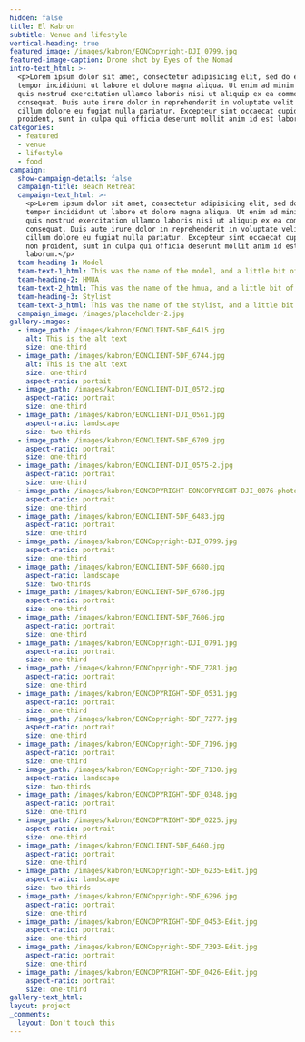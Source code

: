 ```yaml
---
hidden: false
title: El Kabron
subtitle: Venue and lifestyle
vertical-heading: true
featured_image: /images/kabron/EONCopyright-DJI_0799.jpg
featured-image-caption: Drone shot by Eyes of the Nomad
intro-text_html: >-
  <p>Lorem ipsum dolor sit amet, consectetur adipisicing elit, sed do eiusmod
  tempor incididunt ut labore et dolore magna aliqua. Ut enim ad minim veniam,
  quis nostrud exercitation ullamco laboris nisi ut aliquip ex ea commodo
  consequat. Duis aute irure dolor in reprehenderit in voluptate velit esse
  cillum dolore eu fugiat nulla pariatur. Excepteur sint occaecat cupidatat non
  proident, sunt in culpa qui officia deserunt mollit anim id est laborum.</p>
categories:
  - featured
  - venue
  - lifestyle
  - food
campaign:
  show-campaign-details: false
  campaign-title: Beach Retreat
  campaign-text_html: >-
    <p>Lorem ipsum dolor sit amet, consectetur adipisicing elit, sed do eiusmod
    tempor incididunt ut labore et dolore magna aliqua. Ut enim ad minim veniam,
    quis nostrud exercitation ullamco laboris nisi ut aliquip ex ea commodo
    consequat. Duis aute irure dolor in reprehenderit in voluptate velit esse
    cillum dolore eu fugiat nulla pariatur. Excepteur sint occaecat cupidatat
    non proident, sunt in culpa qui officia deserunt mollit anim id est
    laborum.</p>
  team-heading-1: Model
  team-text-1_html: This was the name of the model, and a little bit of a blurb about her.
  team-heading-2: HMUA
  team-text-2_html: This was the name of the hmua, and a little bit of a blurb about her.
  team-heading-3: Stylist
  team-text-3_html: This was the name of the stylist, and a little bit of a blurb about her.
  campaign_image: /images/placeholder-2.jpg
gallery-images:
  - image_path: /images/kabron/EONCLIENT-5DF_6415.jpg
    alt: This is the alt text
    size: one-third
  - image_path: /images/kabron/EONCLIENT-5DF_6744.jpg
    alt: This is the alt text
    size: one-third
    aspect-ratio: portait
  - image_path: /images/kabron/EONCLIENT-DJI_0572.jpg
    aspect-ratio: portrait
    size: one-third
  - image_path: /images/kabron/EONCLIENT-DJI_0561.jpg
    aspect-ratio: landscape
    size: two-thirds
  - image_path: /images/kabron/EONCLIENT-5DF_6709.jpg
    aspect-ratio: portrait
    size: one-third
  - image_path: /images/kabron/EONCLIENT-DJI_0575-2.jpg
    aspect-ratio: portrait
    size: one-third
  - image_path: /images/kabron/EONCOPYRIGHT-EONCOPYRIGHT-DJI_0076-photoshop.jpg
    aspect-ratio: portrait
    size: one-third
  - image_path: /images/kabron/EONCLIENT-5DF_6483.jpg
    aspect-ratio: portrait
    size: one-third
  - image_path: /images/kabron/EONCopyright-DJI_0799.jpg
    aspect-ratio: portrait
    size: one-third
  - image_path: /images/kabron/EONCLIENT-5DF_6680.jpg
    aspect-ratio: landscape
    size: two-thirds
  - image_path: /images/kabron/EONCLIENT-5DF_6786.jpg
    aspect-ratio: portrait
    size: one-third
  - image_path: /images/kabron/EONCLIENT-5DF_7606.jpg
    aspect-ratio: portrait
    size: one-third
  - image_path: /images/kabron/EONCopyright-DJI_0791.jpg
    aspect-ratio: portrait
    size: one-third
  - image_path: /images/kabron/EONCopyright-5DF_7281.jpg
    aspect-ratio: portrait
    size: one-third
  - image_path: /images/kabron/EONCOPYRIGHT-5DF_0531.jpg
    aspect-ratio: portrait
    size: one-third
  - image_path: /images/kabron/EONCopyright-5DF_7277.jpg
    aspect-ratio: portrait
    size: one-third
  - image_path: /images/kabron/EONCopyright-5DF_7196.jpg
    aspect-ratio: portrait
    size: one-third
  - image_path: /images/kabron/EONCopyright-5DF_7130.jpg
    aspect-ratio: landscape
    size: two-thirds
  - image_path: /images/kabron/EONCOPYRIGHT-5DF_0348.jpg
    aspect-ratio: portrait
    size: one-third
  - image_path: /images/kabron/EONCOPYRIGHT-5DF_0225.jpg
    aspect-ratio: portrait
    size: one-third
  - image_path: /images/kabron/EONCLIENT-5DF_6460.jpg
    aspect-ratio: portrait
    size: one-third
  - image_path: /images/kabron/EONCopyright-5DF_6235-Edit.jpg
    aspect-ratio: landscape
    size: two-thirds
  - image_path: /images/kabron/EONCopyright-5DF_6296.jpg
    aspect-ratio: portrait
    size: one-third
  - image_path: /images/kabron/EONCOPYRIGHT-5DF_0453-Edit.jpg
    aspect-ratio: portrait
    size: one-third
  - image_path: /images/kabron/EONCopyright-5DF_7393-Edit.jpg
    aspect-ratio: portrait
    size: one-third
  - image_path: /images/kabron/EONCOPYRIGHT-5DF_0426-Edit.jpg
    aspect-ratio: portrait
    size: one-third
gallery-text_html:
layout: project
_comments:
  layout: Don't touch this
---
```


